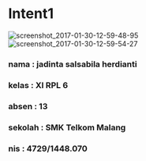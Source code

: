 # Intent1

![screenshot_2017-01-30-12-59-48-95](https://cloud.githubusercontent.com/assets/22228545/22413721/b30d7b3a-e6ec-11e6-9cd2-251ceb0a250b.png)
![screenshot_2017-01-30-12-59-54-27](https://cloud.githubusercontent.com/assets/22228545/22413723/b6b2981a-e6ec-11e6-8a38-248ee763e1d7.png)

### nama : jadinta salsabila herdianti
### kelas : XI RPL 6
### absen : 13
### sekolah : SMK Telkom Malang
### nis : 4729/1448.070
